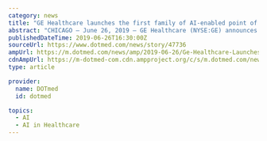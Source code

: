 ```yaml
---
category: news
title: "GE Healthcare launches the first family of AI-enabled point of care ultrasound systems"
abstract: "CHICAGO – June 26, 2019 – GE Healthcare (NYSE:GE) announces the release of Venue Go, a new point of care ultrasound system. Venue Go features a uniquely adaptable design that goes from cart to table to wall and shares a common platform with the ..."
publishedDateTime: 2019-06-26T16:30:00Z
sourceUrl: https://www.dotmed.com/news/story/47736
ampUrl: https://m.dotmed.com/news/amp/2019-06-26/Ge-Healthcare-Launches-The-First-Family-Of-Ai-Enabled-Point-Of-Care/47736
cdnAmpUrl: https://m-dotmed-com.cdn.ampproject.org/c/s/m.dotmed.com/news/amp/2019-06-26/Ge-Healthcare-Launches-The-First-Family-Of-Ai-Enabled-Point-Of-Care/47736
type: article

provider:
  name: DOTmed
  id: dotmed

topics:
  - AI
  - AI in Healthcare
---
```

